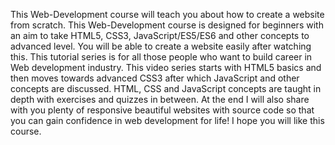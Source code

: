 This Web-Development course will teach you about how to create a website from scratch. 
This Web-Development course is designed for beginners with an aim to take HTML5, CSS3, JavaScript/ES5/ES6 and other concepts to advanced level.
You will be able to create a website easily after watching this. This tutorial series is for all those people who want to build career in Web development industry. 
This video series starts with HTML5 basics and then moves towards advanced CSS3 after which JavaScript and other concepts are discussed.
HTML, CSS and JavaScript concepts are taught in depth with exercises and quizzes in between.
At the end I will also share with you plenty of responsive beautiful websites with source code so that you can gain confidence in web development for life! 
I hope you will like this course.

